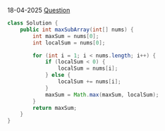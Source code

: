 18-04-2025
[Question](https://leetcode.com/problems/maximum-subarray/)

```java
class Solution {
    public int maxSubArray(int[] nums) {
        int maxSum = nums[0];
        int localSum = nums[0];

        for (int i = 1; i < nums.length; i++) {
            if (localSum < 0) {
                localSum = nums[i];
            } else {
                localSum += nums[i];
            }
            maxSum = Math.max(maxSum, localSum);
        }
        return maxSum;
    }
}
```
